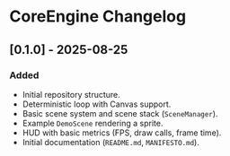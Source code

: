 # CoreEngine Changelog

## [0.1.0] - 2025-08-25
### Added
- Initial repository structure.
- Deterministic loop with Canvas support.
- Basic scene system and scene stack (`SceneManager`).
- Example `DemoScene` rendering a sprite.
- HUD with basic metrics (FPS, draw calls, frame time).
- Initial documentation (`README.md`, `MANIFESTO.md`).
